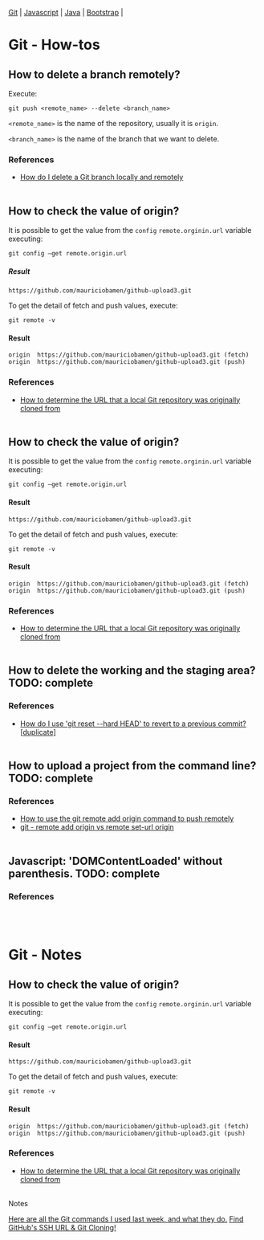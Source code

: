 <!-- ## How to check the value of origin?
It is possible to get the value from the `config` `remote.orginin.url` variable executing: 
```
git config –get remote.origin.url
```
##### Result
```
https://github.com/mauriciobamen/github-upload3.git
```
To get the detail of fetch and push values, execute: 
```
git remote -v
```
#### Result
```
origin  https://github.com/mauriciobamen/github-upload3.git (fetch)
origin  https://github.com/mauriciobamen/github-upload3.git (push)
```

### References
* [How to determine the URL that a local Git repository was originally cloned from](https://stackoverflow.com/questions/4089430/how-to-determine-the-url-that-a-local-git-repository-was-originally-cloned-from)
<br><br>


 -->
[Git](index.md) | [Javascript](javascript.md) | [Java](index.md) | [Bootstrap](javascript.md) | 

# Git - How-tos

## How to delete a branch remotely?
Execute:
```
git push <remote_name> --delete <branch_name>
```
`<remote_name>` is the name of the repository, usually it is `origin`.

`<branch_name>` is the name of the branch that we want to delete.

### References
* [How do I delete a Git branch locally and remotely](https://stackoverflow.com/questions/2003505/how-do-i-delete-a-git-branch-locally-and-remotely)
<br><br>



## How to check the value of origin?
It is possible to get the value from the `config` `remote.orginin.url` variable executing: 
```
git config –get remote.origin.url
```
##### Result
```
https://github.com/mauriciobamen/github-upload3.git
```
To get the detail of fetch and push values, execute: 
```
git remote -v
```
#### Result
```
origin  https://github.com/mauriciobamen/github-upload3.git (fetch)
origin  https://github.com/mauriciobamen/github-upload3.git (push)
```

### References
* [How to determine the URL that a local Git repository was originally cloned from](https://stackoverflow.com/questions/4089430/how-to-determine-the-url-that-a-local-git-repository-was-originally-cloned-from)
<br><br>



## How to check the value of origin?
It is possible to get the value from the `config` `remote.orginin.url` variable executing: 
```
git config –get remote.origin.url
```
#### Result
```
https://github.com/mauriciobamen/github-upload3.git
```
To get the detail of fetch and push values, execute: 
```
git remote -v
```
#### Result
```
origin  https://github.com/mauriciobamen/github-upload3.git (fetch)
origin  https://github.com/mauriciobamen/github-upload3.git (push)
```

### References
* [How to determine the URL that a local Git repository was originally cloned from](https://stackoverflow.com/questions/4089430/how-to-determine-the-url-that-a-local-git-repository-was-originally-cloned-from)
<br><br>



## How to delete the working and the staging area? TODO: complete

### References
* [How do I use 'git reset --hard HEAD' to revert to a previous commit? [duplicate]](https://stackoverflow.com/questions/9529078/how-do-i-use-git-reset-hard-head-to-revert-to-a-previous-commit)
<br><br>



## How to upload a project from the command line? TODO: complete

### References
* [How to use the git remote add origin command to push remotely](https://www.theserverside.com/video/How-to-use-the-git-remote-add-origin-command-to-push-remotely)
* [git - remote add origin vs remote set-url origin](https://stackoverflow.com/questions/42830557/git-remote-add-origin-vs-remote-set-url-origin)
<br><br>



## Javascript: 'DOMContentLoaded' without parenthesis. TODO: complete

### References
<br><br>



# Git - Notes


 
## How to check the value of origin?
It is possible to get the value from the `config` `remote.orginin.url` variable executing: 
```
git config –get remote.origin.url
```
#### Result
```
https://github.com/mauriciobamen/github-upload3.git
```
To get the detail of fetch and push values, execute: 
```
git remote -v
```
#### Result
```
origin  https://github.com/mauriciobamen/github-upload3.git (fetch)
origin  https://github.com/mauriciobamen/github-upload3.git (push)
```

### References
* [How to determine the URL that a local Git repository was originally cloned from](https://stackoverflow.com/questions/4089430/how-to-determine-the-url-that-a-local-git-repository-was-originally-cloned-from)
<br><br>


Notes

[Here are all the Git commands I used last week, and what they do.](https://www.freecodecamp.org/news/git-cheat-sheet-and-best-practices-c6ce5321f52/)
[Find GitHub's SSH URL & Git Cloning!](https://www.youtube.com/watch?v=2Md6zdmYtos&t=19s)

